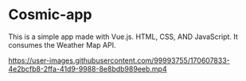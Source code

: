 # Cosmic-app

This is a simple app made with Vue.js. HTML, CSS, AND JavaScript. It consumes the Weather Map API.

https://user-images.githubusercontent.com/99993755/170607833-4e2bcfb8-2ffa-41d9-9988-8e8bdb989eeb.mp4

